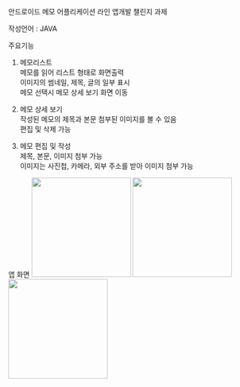 안드로이드 메모 어플리케이션
라인 앱개발 챌린지 과제

작성언어 : JAVA

주요기능 
1. 메모리스트  
  메모를 읽어 리스트 형태로 화면출력  
  이미지의 썸네일, 제목, 글의 일부 표시  
  메모 선택시 메모 상세 보기 화면 이동  
 
2. 메모 상세 보기  
  작성된 메모의 제목과 본문 첨부된 이미지를 볼 수 있음  
  편집 및 삭제 가능  
  
3. 메모 편집 및 작성  
  제목, 본문, 이미지 첨부 가능  
  이미지는 사진첩, 카메라, 외부 주소를 받아 이미지 첨부 가능  


앱 화면
<img width="200" src="https://user-images.githubusercontent.com/59160428/76726272-0bdbdb00-6794-11ea-8454-e2838fc88e5b.jpg">
<img width="200" src="https://user-images.githubusercontent.com/59160428/76726279-0da59e80-6794-11ea-86a3-4237aa2e5e51.jpg">
<img width="200" src="https://user-images.githubusercontent.com/59160428/76726282-0ed6cb80-6794-11ea-8a6c-f52c38822aa0.jpg">
